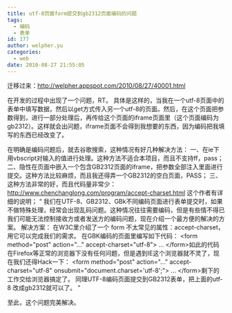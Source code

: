 ```yaml
---
title: utf-8页面form提交到gb2312页面编码的问题
tags:
  - 编码
  - 表单
id: 177
author: welpher.yu
categories:
  - web
date: 2010-08-27 21:55:05
---
```


迁移过来：http://welpher.appspot.com/2010/08/27/40001.html

在开发的过程中出现了一个问题，RT。
具体是这样的，当我在一个utf-8页面中的表单中填写数据，然后以get方式传入另一个utf-8的页面。然后，在这个页面把参数得到，进行一部分处理后，再传给这个页面的iframe页面里（这个页面编码为gb2312）。这样就会出问题，iframe页面不会得到我想要的东西，因为编码把我填写的东西已经改变了。

在明确是编码问题后，就去谷歌搜索，这种情况有好几种解决方法：
一、在ie下用vbscript对输入的值进行处理。这种方法不适合本项目，而且不支持ff，pass；
二、隐性在页面中嵌入一个包含GB2312页面的iframe，把参数全部注入里面进行提交。这种方法比较麻烦，而且我还得弄一个GB2312的空白页面，PASS；
三、这种方法非常的好，而且代码量非常少：
http://www.chenchanglong.com/program/accept-charset.html
这个作者有详细的说明；
“
我们在UTF-8、GB2312、GBk不同编码页面进行表单提交时，如果不做特殊处理，经常会出现乱码问题。这种情况往往需要编码，但是有些情不得已我们可能无法控制接收方或者发送方的编码问题，现在介绍一个最方便的解决的方案。
解决方案：
在W3C里介绍了一个 form 不太常见的属性：accept-charset，用它可以完成我们的需求。
在GBK编码的页面里编写如下代码：
&lt;form method="post" action="..." accept-charset="utf-8"&gt; ... &lt;/form&gt;如此的代码在Firefox等正常的浏览器下没有任何问题，但是遇到IE这个浏览器就不灵了，现在我们还得Hack一下：
&lt;form method="post" action="..." accept-charset="utf-8" onsubmit="document.charset='utf-8';"&gt; ... &lt;/form&gt;剩下的工作交给浏览器搞定了。
同理UTF-8编码页面提交到GB2312表单，把上面的utf-8 改成gb2312就可以了。
”

至此，这个问题完美解决。